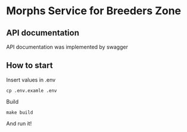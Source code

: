 # Morphs Service for Breeders Zone
## API documentation
API documentation was implemented by swagger
## How to start
Insert values in .env
````
cp .env.examle .env
```` 

Build
````
make build
````

And run it!